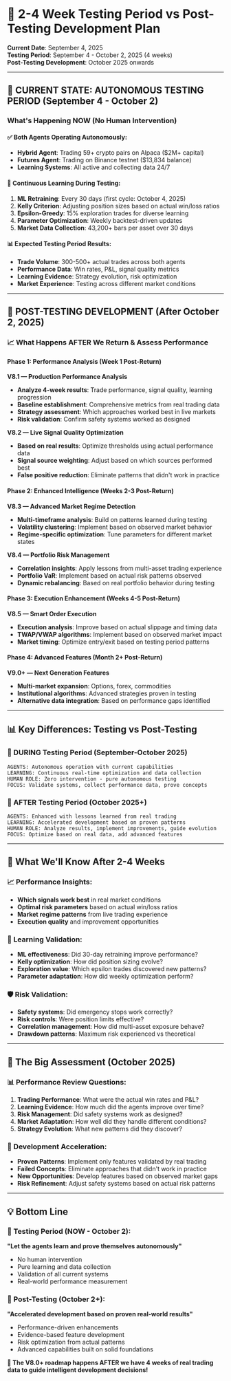 # 📅 2-4 Week Testing Period vs Post-Testing Development Plan

**Current Date**: September 4, 2025  
**Testing Period**: September 4 - October 2, 2025 (4 weeks)  
**Post-Testing Development**: October 2025 onwards

---

## 🎯 **CURRENT STATE: AUTONOMOUS TESTING PERIOD (September 4 - October 2)**

### **What's Happening NOW (No Human Intervention)**

#### **✅ Both Agents Operating Autonomously:**
- **Hybrid Agent**: Trading 59+ crypto pairs on Alpaca ($2M+ capital)
- **Futures Agent**: Trading on Binance testnet ($13,834 balance)
- **Learning Systems**: All active and collecting data 24/7

#### **🧠 Continuous Learning During Testing:**
1. **ML Retraining**: Every 30 days (first cycle: October 4, 2025)
2. **Kelly Criterion**: Adjusting position sizes based on actual win/loss ratios
3. **Epsilon-Greedy**: 15% exploration trades for diverse learning
4. **Parameter Optimization**: Weekly backtest-driven updates
5. **Market Data Collection**: 43,200+ bars per asset over 30 days

#### **📊 Expected Testing Period Results:**
- **Trade Volume**: 300-500+ actual trades across both agents
- **Performance Data**: Win rates, P&L, signal quality metrics
- **Learning Evidence**: Strategy evolution, risk optimization
- **Market Experience**: Testing across different market conditions

---

## 🚀 **POST-TESTING DEVELOPMENT (After October 2, 2025)**

### **📈 What Happens AFTER We Return & Assess Performance**

#### **Phase 1: Performance Analysis (Week 1 Post-Return)**
**V8.1 — Production Performance Analysis**
- **Analyze 4-week results**: Trade performance, signal quality, learning progression
- **Baseline establishment**: Comprehensive metrics from real trading data
- **Strategy assessment**: Which approaches worked best in live markets
- **Risk validation**: Confirm safety systems worked as designed

**V8.2 — Live Signal Quality Optimization**  
- **Based on real results**: Optimize thresholds using actual performance data
- **Signal source weighting**: Adjust based on which sources performed best
- **False positive reduction**: Eliminate patterns that didn't work in practice

#### **Phase 2: Enhanced Intelligence (Weeks 2-3 Post-Return)**
**V8.3 — Advanced Market Regime Detection**
- **Multi-timeframe analysis**: Build on patterns learned during testing
- **Volatility clustering**: Implement based on observed market behavior
- **Regime-specific optimization**: Tune parameters for different market states

**V8.4 — Portfolio Risk Management**
- **Correlation insights**: Apply lessons from multi-asset trading experience
- **Portfolio VaR**: Implement based on actual risk patterns observed
- **Dynamic rebalancing**: Based on real portfolio behavior during testing

#### **Phase 3: Execution Enhancement (Weeks 4-5 Post-Return)**
**V8.5 — Smart Order Execution**
- **Execution analysis**: Improve based on actual slippage and timing data
- **TWAP/VWAP algorithms**: Implement based on observed market impact
- **Market timing**: Optimize entry/exit based on testing period patterns

#### **Phase 4: Advanced Features (Month 2+ Post-Return)**
**V9.0+ — Next Generation Features**
- **Multi-market expansion**: Options, forex, commodities
- **Institutional algorithms**: Advanced strategies proven in testing
- **Alternative data integration**: Based on performance gaps identified

---

## 📊 **Key Differences: Testing vs Post-Testing**

### **🔄 DURING Testing Period (September-October 2025)**
```
AGENTS: Autonomous operation with current capabilities
LEARNING: Continuous real-time optimization and data collection
HUMAN ROLE: Zero intervention - pure autonomous testing
FOCUS: Validate systems, collect performance data, prove concepts
```

### **🚀 AFTER Testing Period (October 2025+)**  
```
AGENTS: Enhanced with lessons learned from real trading
LEARNING: Accelerated development based on proven patterns
HUMAN ROLE: Analyze results, implement improvements, guide evolution
FOCUS: Optimize based on real data, add advanced features
```

---

## 🎯 **What We'll Know After 2-4 Weeks**

### **📈 Performance Insights:**
- **Which signals work best** in real market conditions
- **Optimal risk parameters** based on actual win/loss ratios
- **Market regime patterns** from live trading experience
- **Execution quality** and improvement opportunities

### **🧠 Learning Validation:**
- **ML effectiveness**: Did 30-day retraining improve performance?
- **Kelly optimization**: How did position sizing evolve?
- **Exploration value**: Which epsilon trades discovered new patterns?
- **Parameter adaptation**: How did weekly optimization perform?

### **🛡️ Risk Validation:**
- **Safety systems**: Did emergency stops work correctly?
- **Risk controls**: Were position limits effective?
- **Correlation management**: How did multi-asset exposure behave?
- **Drawdown patterns**: Maximum risk experienced vs theoretical

---

## 🎪 **The Big Assessment (October 2025)**

### **📊 Performance Review Questions:**
1. **Trading Performance**: What were the actual win rates and P&L?
2. **Learning Evidence**: How much did the agents improve over time?
3. **Risk Management**: Did safety systems work as designed?
4. **Market Adaptation**: How well did they handle different conditions?
5. **Strategy Evolution**: What new patterns did they discover?

### **🚀 Development Acceleration:**
- **Proven Patterns**: Implement only features validated by real trading
- **Failed Concepts**: Eliminate approaches that didn't work in practice
- **New Opportunities**: Develop features based on observed market gaps
- **Risk Refinement**: Adjust safety systems based on actual risk patterns

---

## 💡 **Bottom Line**

### **🔄 Testing Period (NOW - October 2):**
**"Let the agents learn and prove themselves autonomously"**
- No human intervention
- Pure learning and data collection
- Validation of all current systems
- Real-world performance measurement

### **🚀 Post-Testing (October 2+):**
**"Accelerated development based on proven real-world results"**  
- Performance-driven enhancements
- Evidence-based feature development
- Risk optimization from actual patterns
- Advanced capabilities built on solid foundations

**🎯 The V8.0+ roadmap happens AFTER we have 4 weeks of real trading data to guide intelligent development decisions!**

